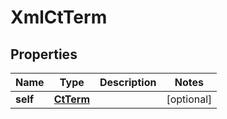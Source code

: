 
# XmlCtTerm

## Properties
| Name | Type | Description | Notes |
| ------------ | ------------- | ------------- | ------------- |
| **self** | [**CtTerm**](CtTerm.md) |  |  [optional] |



